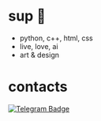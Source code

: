 # sup 👋

- python, c++, html, css
- live, love, ai
- art & design

# contacts

<div id="badges">
  <a href="https://t.me/html_F5F5F5">
  <img src="https://img.shields.io/badge/Telegram-blue?style=for-the-badge&logo=telegram&logoColor=white" alt="Telegram Badge"/>
  </a>
</div>

